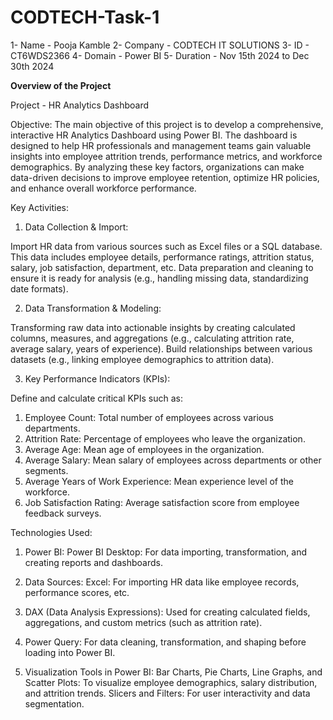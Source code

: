 # CODTECH-Task-1

1- Name - Pooja Kamble
2- Company - CODTECH IT SOLUTIONS
3- ID - CT6WDS2366
4- Domain - Power BI
5- Duration - Nov 15th 2024 to Dec 30th 2024

**Overview of the Project**

Project - HR Analytics Dashboard

Objective:
The main objective of this project is to develop a comprehensive, interactive HR Analytics Dashboard using Power BI. The dashboard is designed to help HR professionals and management teams gain valuable insights into employee attrition trends, performance metrics, and workforce demographics. By analyzing these key factors, organizations can make data-driven decisions to improve employee retention, optimize HR policies, and enhance overall workforce performance.

Key Activities:
1. Data Collection & Import:

Import HR data from various sources such as Excel files or a SQL database. This data includes employee details, performance ratings, attrition status, salary, job satisfaction, department, etc.
Data preparation and cleaning to ensure it is ready for analysis (e.g., handling missing data, standardizing date formats).

2. Data Transformation & Modeling:

Transforming raw data into actionable insights by creating calculated columns, measures, and aggregations (e.g., calculating attrition rate, average salary, years of experience).
Build relationships between various datasets (e.g., linking employee demographics to attrition data).

3. Key Performance Indicators (KPIs):

Define and calculate critical KPIs such as:
1) Employee Count: Total number of employees across various departments.
2) Attrition Rate: Percentage of employees who leave the organization.
3) Average Age: Mean age of employees in the organization.
4) Average Salary: Mean salary of employees across departments or other segments.
5) Average Years of Work Experience: Mean experience level of the workforce.
6) Job Satisfaction Rating: Average satisfaction score from employee feedback surveys.
   
Technologies Used:

1. Power BI:
Power BI Desktop: For data importing, transformation, and creating reports and dashboards.

2. Data Sources:
Excel: For importing HR data like employee records, performance scores, etc.

3. DAX (Data Analysis Expressions):
Used for creating calculated fields, aggregations, and custom metrics (such as attrition rate).

4. Power Query:
For data cleaning, transformation, and shaping before loading into Power BI.

5. Visualization Tools in Power BI:
Bar Charts, Pie Charts, Line Graphs, and Scatter Plots: To visualize employee demographics, salary distribution, and attrition trends.
Slicers and Filters: For user interactivity and data segmentation.
